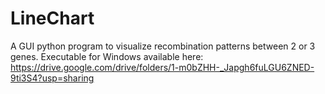 # LineChart
A GUI python program to visualize recombination patterns between 2 or 3 genes.
Executable for Windows available here: https://drive.google.com/drive/folders/1-m0bZHH-_Japgh6fuLGU6ZNED-9ti3S4?usp=sharing
